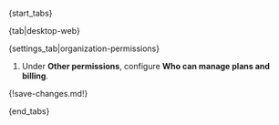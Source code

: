 {start_tabs}

{tab|desktop-web}

{settings_tab|organization-permissions}

1. Under **Other permissions**, configure **Who can manage plans and billing**.

{!save-changes.md!}

{end_tabs}
